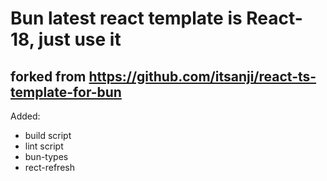 # Bun latest react template is React-18, just use it
## forked from https://github.com/itsanji/react-ts-template-for-bun

Added: 
* build script
* lint script
* bun-types
* rect-refresh
 
